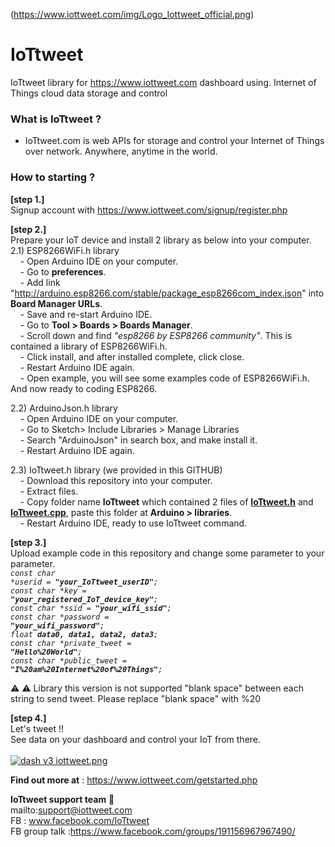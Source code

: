 (https://www.iottweet.com/img/Logo_Iottweet_official.png)

# IoTtweet
IoTtweet library for https://www.iottweet.com dashboard using. Internet of Things cloud data storage and control

### What is IoTtweet ?
-  IoTtweet.com is  web APIs for storage and control your Internet of Things over network. Anywhere, anytime in the world.

### How to starting ?</br>
<b>[step 1.]</b> </br>
  Signup account with https://www.iottweet.com/signup/register.php</br>
 
<b>[step 2.]</b></br>
  Prepare  your IoT device and install  2 library as below into your computer.</br>
  2.1) ESP8266WiFi.h library</br>
&nbsp;&nbsp;&nbsp;&nbsp;- Open Arduino IDE on your computer.</br>
&nbsp;&nbsp;&nbsp;&nbsp;- Go to <b>preferences</b>.</br>
&nbsp;&nbsp;&nbsp;&nbsp;- Add link "http://arduino.esp8266.com/stable/package_esp8266com_index.json" into <b>Board Manager URLs</b>.</br>
&nbsp;&nbsp;&nbsp;&nbsp;- Save and re-start Arduino IDE.</br>
&nbsp;&nbsp;&nbsp;&nbsp;- Go to <b>Tool > Boards > Boards Manager</b>.</br>
&nbsp;&nbsp;&nbsp;&nbsp;- Scroll down and find <i>"esp8266 by ESP8266 community"</i>. This is contained a library of ESP8266WiFi.h.</br>
&nbsp;&nbsp;&nbsp;&nbsp;- Click install, and after installed complete, click close.</br>
&nbsp;&nbsp;&nbsp;&nbsp;- Restart Arduino IDE again.</br>
&nbsp;&nbsp;&nbsp;&nbsp;- Open example, you will see some examples code of ESP8266WiFi.h. And now ready to coding ESP8266.</br>

  2.2) ArduinoJson.h library</br>
&nbsp;&nbsp;&nbsp;&nbsp;- Open Arduino IDE on your computer.</br>
&nbsp;&nbsp;&nbsp;&nbsp;- Go to Sketch> Include Libraries > Manage Libraries </br>
&nbsp;&nbsp;&nbsp;&nbsp;- Search "ArduinoJson" in search box, and make install it.</br>
&nbsp;&nbsp;&nbsp;&nbsp;- Restart Arduino IDE again.</br>

  2.3) IoTtweet.h library (we provided in this GITHUB)</br>
&nbsp;&nbsp;&nbsp;&nbsp;- Download this repository into your computer.</br>
&nbsp;&nbsp;&nbsp;&nbsp;- Extract files.</br>
&nbsp;&nbsp;&nbsp;&nbsp;- Copy folder name <b>IoTtweet</b> which contained 2 files of <b><u>IoTtweet.h</u></b> and <b><u>IoTtweet.cpp</u></b>, paste this folder at <b>Arduino > libraries</b>.</br>
&nbsp;&nbsp;&nbsp;&nbsp;- Restart Arduino IDE, ready to use IoTtweet command.</br>

<b>[step 3.]</b></br>
  Upload example code in this repository and change some parameter to your parameter.</br>
<code><i>const char *userid = <b>"your_IoTtweet_userID"</b>;</i></code>          
<code><i>const char *key = <b>"your_registered_IoT_device_key"</b>;</i></code>   
<code><i>const char *ssid = <b>"your_wifi_ssid"</b>;</i></code>                    
<code><i>const char *password = <b>"your_wifi_password"</b>;</i></code>         
<code><i>float <b>data0, data1, data2, data3</b>;</i></code>                               
<code><i>const char *private_tweet = <b>"Hello%20World"</b>;</i></code>                    
<code><i>const char *public_tweet = <b>"I%20am%20Internet%20of%20Things"</b>;</i></code></br>

:warning: :warning: Library this version is not supported "blank space" between each string to send tweet.
Please replace "blank space" with %20 

<b>[step 4.]</b></br>
  Let's tweet !!</br>
  See data on your dashboard and control your IoT from there.</br></br>
[![dash v3 iottweet.png](https://s16.postimg.org/ohp5o1bh1/dash_v3_iottweet.png)](https://postimg.org/image/lnm0al9ap/)

<b>Find out more at</b> : https://www.iottweet.com/getstarted.php</br>

<b>IoTtweet support team</b> :wolf:</br>
mailto:support@iottweet.com</br>
FB : www.facebook.com/IoTtweet</br>
FB group  talk :https://www.facebook.com/groups/191156967967490/
